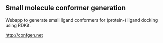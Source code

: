 ## Small molecule conformer generation
Webapp to generate small ligand conformers for (protein-) ligand docking using RDKit.

http://confgen.net
